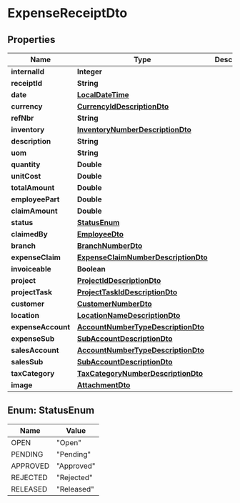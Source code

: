 
# ExpenseReceiptDto

## Properties
Name | Type | Description | Notes
------------ | ------------- | ------------- | -------------
**internalId** | **Integer** |  |  [optional]
**receiptId** | **String** |  |  [optional]
**date** | [**LocalDateTime**](LocalDateTime.md) |  |  [optional]
**currency** | [**CurrencyIdDescriptionDto**](CurrencyIdDescriptionDto.md) |  |  [optional]
**refNbr** | **String** |  |  [optional]
**inventory** | [**InventoryNumberDescriptionDto**](InventoryNumberDescriptionDto.md) |  |  [optional]
**description** | **String** |  |  [optional]
**uom** | **String** |  |  [optional]
**quantity** | **Double** |  |  [optional]
**unitCost** | **Double** |  |  [optional]
**totalAmount** | **Double** |  |  [optional]
**employeePart** | **Double** |  |  [optional]
**claimAmount** | **Double** |  |  [optional]
**status** | [**StatusEnum**](#StatusEnum) |  |  [optional]
**claimedBy** | [**EmployeeDto**](EmployeeDto.md) |  |  [optional]
**branch** | [**BranchNumberDto**](BranchNumberDto.md) |  |  [optional]
**expenseClaim** | [**ExpenseClaimNumberDescriptionDto**](ExpenseClaimNumberDescriptionDto.md) |  |  [optional]
**invoiceable** | **Boolean** |  |  [optional]
**project** | [**ProjectIdDescriptionDto**](ProjectIdDescriptionDto.md) |  |  [optional]
**projectTask** | [**ProjectTaskIdDescriptionDto**](ProjectTaskIdDescriptionDto.md) |  |  [optional]
**customer** | [**CustomerNumberDto**](CustomerNumberDto.md) |  |  [optional]
**location** | [**LocationNameDescriptionDto**](LocationNameDescriptionDto.md) |  |  [optional]
**expenseAccount** | [**AccountNumberTypeDescriptionDto**](AccountNumberTypeDescriptionDto.md) |  |  [optional]
**expenseSub** | [**SubAccountDescriptionDto**](SubAccountDescriptionDto.md) |  |  [optional]
**salesAccount** | [**AccountNumberTypeDescriptionDto**](AccountNumberTypeDescriptionDto.md) |  |  [optional]
**salesSub** | [**SubAccountDescriptionDto**](SubAccountDescriptionDto.md) |  |  [optional]
**taxCategory** | [**TaxCategoryNumberDescriptionDto**](TaxCategoryNumberDescriptionDto.md) |  |  [optional]
**image** | [**AttachmentDto**](AttachmentDto.md) |  |  [optional]


<a name="StatusEnum"></a>
## Enum: StatusEnum
Name | Value
---- | -----
OPEN | &quot;Open&quot;
PENDING | &quot;Pending&quot;
APPROVED | &quot;Approved&quot;
REJECTED | &quot;Rejected&quot;
RELEASED | &quot;Released&quot;



